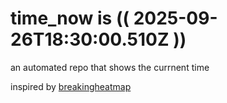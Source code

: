 # time_now is (( 2025-09-26T18:30:00.510Z ))

an automated repo that shows the currnent time

inspired by [breakingheatmap](https://github.com/breakingheatmap/breakingheatmap)